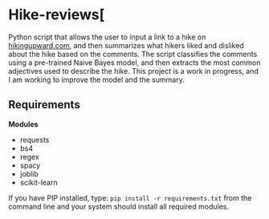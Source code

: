 # Hike-reviews[
Python script that allows the user to input a link to a hike on <a href='https://www.hikingupward.com/'>hikingupward.com</a>, and then summarizes what hikers liked and disliked about the hike based on the comments. The script classifies the comments using a pre-trained Naive Bayes model, and then extracts the most common adjectives used to describe the hike. This project is a work in progress, and I am working to improve the model and the summary.

<h2>Requirements</h2>

<b>Modules</b>
<ul>
<li>requests</li>
<li>bs4</li>
<li>regex</li>
<li>spacy</li>
<li>joblib</li>
<li>scikit-learn</li>
</ul>

If you have PIP installed, type: `pip install -r requirements.txt` from the command line and your system should install all required modules.
